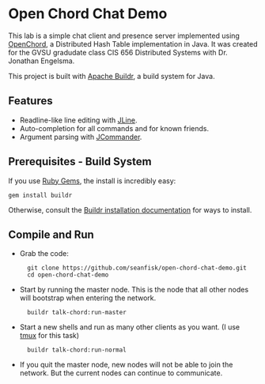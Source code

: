 Open Chord Chat Demo
====================

This lab is a simple chat client and presence server implemented using [OpenChord](http://open-chord.sourceforge.net/), a Distributed Hash Table implementation in Java. It was created for the GVSU gradudate class CIS 656 Distributed Systems with Dr. Jonathan Engelsma.

This project is built with [Apache Buildr](http://buildr.apache.org/), a build system for Java.

Features
--------

* Readline-like line editing with [JLine](http://jline.sourceforge.net/).
* Auto-completion for all commands and for known friends.
* Argument parsing with [JCommander](http://jcommander.org/).

Prerequisites - Build System
----------------------------

If you use [Ruby Gems](http://rubygems.org/), the install is incredibly easy:

	gem install buildr

Otherwise, consult the [Buildr installation documentation](http://buildr.apache.org/installing.html) for ways to install.

Compile and Run
---------------

* Grab the code:

		git clone https://github.com/seanfisk/open-chord-chat-demo.git
		cd open-chord-chat-demo

* Start by running the master node. This is the node that all other nodes will bootstrap when entering the network.

		buildr talk-chord:run-master

* Start a new shells and run as many other clients as you want. (I use [tmux](http://tmux.sourceforge.net/) for this task)

		buildr talk-chord:run-normal

* If you quit the master node, new nodes will not be able to join the network. But the current nodes can continue to communicate.
